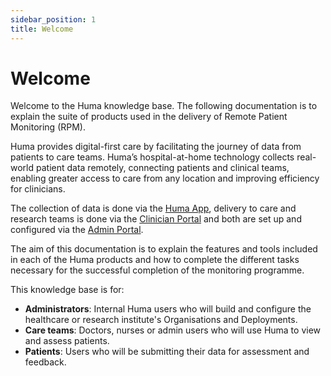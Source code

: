 ```yaml
---
sidebar_position: 1
title: Welcome 
---
```

# Welcome
Welcome to the Huma knowledge base. The following documentation is to explain the suite of products used in the delivery of Remote Patient Monitoring (RPM).

Huma provides digital-first care by facilitating the journey of data from patients to care teams. Huma’s hospital-at-home technology collects real-world patient data remotely, connecting patients and clinical teams, enabling greater access to care from any location and improving efficiency for clinicians. 

The collection of data is done via the [Huma App](./huma-app/index.md), delivery to care and research teams is done via the [Clinician Portal](./clinician-portal/index.md) and both are set up and configured via the [Admin Portal](./admin-portal/index.md). 

The aim of this documentation is to explain the features and tools included in each of the Huma products and how to complete the different tasks necessary for the successful completion of the monitoring programme. 

This knowledge base is for:
- **Administrators**: Internal Huma users who will build and configure the healthcare or research institute's Organisations and Deployments.
- **Care teams**: Doctors, nurses or admin users who will use Huma to view and assess patients.
- **Patients**: Users who will be submitting their data for assessment and feedback.
